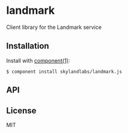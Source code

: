 
# landmark

  Client library for the Landmark service

## Installation

  Install with [component(1)](http://component.io):

    $ component install skylandlabs/landmark.js

## API



## License

  MIT
